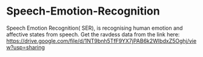 # Speech-Emotion-Recognition
Speech Emotion Recognition( SER), is recognising human emotion and affective states from speech.
Get the ravdess data from the link here: https://drive.google.com/file/d/1NT9bnh5TfF9YX7jPAB6k2WIbdxZ5Oghj/view?usp=sharing
